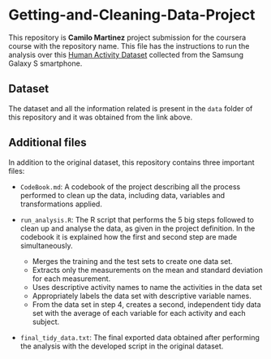 # Getting-and-Cleaning-Data-Project
This repository is **Camilo Martinez** project submission for the coursera course with the repository name.
This file has the instructions to run the analysis over this [Human Activity Dataset](http://archive.ics.uci.edu/ml/datasets/Human+Activity+Recognition+Using+Smartphones) collected from the Samsung Galaxy S smartphone.

## Dataset
The dataset and all the information related is present in the `data` folder of this repository and it was obtained from the link above.

## Additional files
In addition to the original dataset, this repository contains three important files:

* `CodeBook.md`: A codebook of the project describing all the process performed to clean up the data, including data, variables and transformations applied.

* `run_analysis.R`: The R script that performs the 5 big steps followed to clean up and analyse the data, as given in the project definition. In the codebook it is explained how the first and second step are made simultaneously.
  + Merges the training and the test sets to create one data set.
  + Extracts only the measurements on the mean and standard deviation for each measurement.
  + Uses descriptive activity names to name the activities in the data set
  + Appropriately labels the data set with descriptive variable names.
  + From the data set in step 4, creates a second, independent tidy data set with the average of each variable for each activity and each subject.

* `final_tidy_data.txt`: The final exported data obtained after performing the analysis with the developed script in the original dataset.